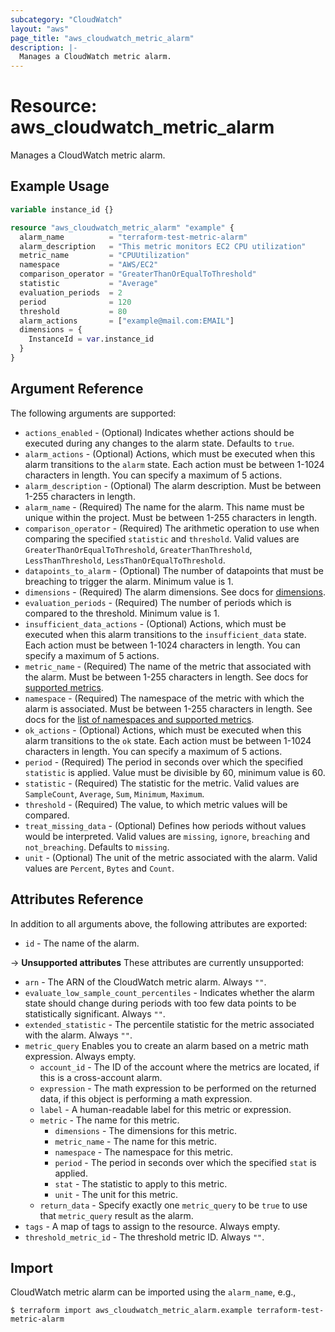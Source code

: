 ```yaml
---
subcategory: "CloudWatch"
layout: "aws"
page_title: "aws_cloudwatch_metric_alarm"
description: |-
  Manages a CloudWatch metric alarm.
---
```


[metrics]: https://docs.cloud.croc.ru/en/services/monitoring/metrics.html
[dimensions]: https://docs.cloud.croc.ru/en/services/monitoring/metrics.html#dimensions
[default-tags]: https://www.terraform.io/docs/providers/aws/index.html#default_tags-configuration-block

# Resource: aws_cloudwatch_metric_alarm

Manages a CloudWatch metric alarm.

## Example Usage

```terraform
variable instance_id {}

resource "aws_cloudwatch_metric_alarm" "example" {
  alarm_name          = "terraform-test-metric-alarm"
  alarm_description   = "This metric monitors EC2 CPU utilization"
  metric_name         = "CPUUtilization"
  namespace           = "AWS/EC2"
  comparison_operator = "GreaterThanOrEqualToThreshold"
  statistic           = "Average"
  evaluation_periods  = 2
  period              = 120
  threshold           = 80
  alarm_actions       = ["example@mail.com:EMAIL"]
  dimensions = {
    InstanceId = var.instance_id
  }
}
```

## Argument Reference

The following arguments are supported:

* `actions_enabled` - (Optional) Indicates whether actions should be executed during any changes to the alarm state. Defaults to `true`.
* `alarm_actions` - (Optional) Actions, which must be executed when this alarm transitions to the `alarm` state. Each action must be between 1-1024 characters in length. You can specify a maximum of 5 actions.
* `alarm_description` - (Optional) The alarm description. Must be between 1-255 characters in length.
* `alarm_name` - (Required) The name for the alarm. This name must be unique within the project. Must be between 1-255 characters in length.
* `comparison_operator` - (Required) The arithmetic operation to use when comparing the specified `statistic` and `threshold`. Valid values are `GreaterThanOrEqualToThreshold`, `GreaterThanThreshold`, `LessThanThreshold`, `LessThanOrEqualToThreshold`.
* `datapoints_to_alarm` - (Optional) The number of datapoints that must be breaching to trigger the alarm. Minimum value is 1.
* `dimensions` - (Required) The alarm dimensions. See docs for [dimensions][dimensions].
* `evaluation_periods` - (Required) The number of periods which is compared to the threshold. Minimum value is 1.
* `insufficient_data_actions` - (Optional) Actions, which must be executed when this alarm transitions to the `insufficient_data` state. Each action must be between 1-1024 characters in length. You can specify a maximum of 5 actions.
* `metric_name` - (Required) The name of the metric that associated with the alarm. Must be between 1-255 characters in length. See docs for [supported metrics][metrics].
* `namespace` - (Required) The namespace of the metric with which the alarm is associated. Must be between 1-255 characters in length. See docs for the [list of namespaces and supported metrics][metrics].
* `ok_actions` - (Optional) Actions, which must be executed when this alarm transitions to the `ok` state. Each action must be between 1-1024 characters in length. You can specify a maximum of 5 actions.
* `period` - (Required) The period in seconds over which the specified `statistic` is applied. Value must be divisible by 60, minimum value is 60.
* `statistic` - (Required) The statistic for the metric. Valid values are `SampleCount`, `Average`, `Sum`, `Minimum`, `Maximum`.
* `threshold` - (Required) The value, to which metric values will be compared.
* `treat_missing_data` - (Optional) Defines how periods without values would be interpreted. Valid values are `missing`, `ignore`, `breaching` and `not_breaching`. Defaults to `missing`.
* `unit` - (Optional) The unit of the metric associated with the alarm. Valid values are `Percent`, `Bytes` and `Count`.

## Attributes Reference

In addition to all arguments above, the following attributes are exported:

* `id` - The name of the alarm.

->  **Unsupported attributes**
These attributes are currently unsupported:

* `arn` - The ARN of the CloudWatch metric alarm. Always `""`.
* `evaluate_low_sample_count_percentiles` - Indicates whether the alarm state should change during periods with too few data points to be statistically significant. Always `""`.
* `extended_statistic` - The percentile statistic for the metric associated with the alarm. Always `""`.
* `metric_query` Enables you to create an alarm based on a metric math expression. Always empty.
    * `account_id` - The ID of the account where the metrics are located, if this is a cross-account alarm.
    * `expression` - The math expression to be performed on the returned data, if this object is performing a math expression.
    * `label` - A human-readable label for this metric or expression.
    * `metric` - The name for this metric.
        * `dimensions` - The dimensions for this metric.
        * `metric_name` - The name for this metric.
        * `namespace` - The namespace for this metric.
        * `period` - The period in seconds over which the specified `stat` is applied.
        * `stat` - The statistic to apply to this metric.
        * `unit` - The unit for this metric.
    * `return_data` - Specify exactly one `metric_query` to be `true` to use that `metric_query` result as the alarm.
* `tags` - A map of tags to assign to the resource. Always empty.
* `threshold_metric_id` - The threshold metric ID. Always `""`.

## Import

CloudWatch metric alarm can be imported using the `alarm_name`, e.g.,

```
$ terraform import aws_cloudwatch_metric_alarm.example terraform-test-metric-alarm
```
